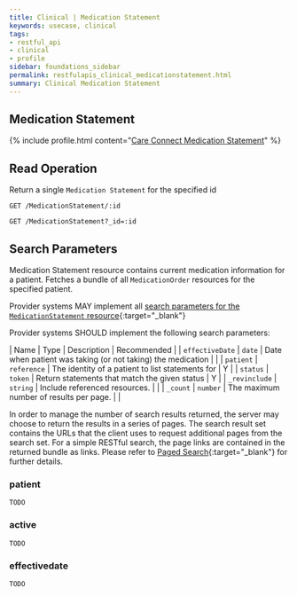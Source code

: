 ```yaml
---
title: Clinical | Medication Statement
keywords: usecase, clinical
tags:
- restful_api
- clinical
- profile
sidebar: foundations_sidebar
permalink: restfulapis_clinical_medicationstatement.html
summary: Clinical Medication Statement
---
```


## Medication Statement ##

{% include profile.html content="[Care Connect Medication Statement](http://www.interopen.org/candidate-profiles/care-connect/CareConnect-MedicationStatement-1.html)" %}

## Read Operation ##

Return a single `Medication Statement` for the specified id

```http
GET /MedicationStatement/:id
```

```http
GET /MedicationStatement?_id=:id
```


## Search Parameters ##

Medication Statement resource contains current medication information for a patient. Fetches a bundle of all `MedicationOrder` resources for the specified patient.

Provider systems MAY implement all [search parameters for the `MedicationStatement` resource](https://www.hl7.org/fhir/DSTU2/medicationstatement.html#search){:target="_blank"}

Provider systems SHOULD implement the following search parameters:

| Name | Type | Description | Recommended |
| `effectiveDate` | `date` | Date when patient was taking (or not taking) the medication | |
| `patient` | `reference` | The identity of a patient to list statements for | Y |
| `status` | `token` | Return statements that match the given status | Y |
| `_revinclude` | `string` | Include referenced resources.  |  |
| `_count` | `number` | The maximum number of results per page. |  |

In order to manage the number of search results returned, the server may choose to return the results in a series of pages. The search result set contains the URLs that the client uses to request additional pages from the search set. For a simple RESTful search, the page links are contained in the returned bundle as links. Please refer to [Paged Search](https://www.hl7.org/fhir/DSTU2/search.html#count){:target="_blank"} for further details.

### patient ###

```TODO```

### active ###

```TODO```

### effectivedate ###

```TODO```